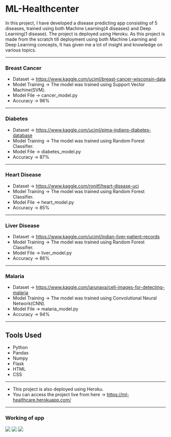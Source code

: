 # ML-Healthcenter
In this project, I have developed a disease predicting app consisting of 5 diseases, trained using both Machine Learning(4 diseases) and Deep Learning(1 disease). The project is deployed using Heroku. As this project is made from the scratch till deployment using both Machine Learning and Deep Learning concepts, It has given me a lot of insight and knowledge on various topics.
____________________________________________________________________________________________________________________________________________________________________________
### Breast Cancer
* Dataset -> https://www.kaggle.com/uciml/breast-cancer-wisconsin-data
* Model Training -> The model was trained using Support Vector Machine(SVM).
* Model File -> cancer_model.py
* Accuracy -> 96%
____________________________________________________________________________________________________________________________________________________________________________
### Diabetes
* Dataset -> https://www.kaggle.com/uciml/pima-indians-diabetes-database
* Model Training -> The model was trained using Random Forest Classifier.
* Model File -> diabetes_model.py
* Accuracy -> 87%
____________________________________________________________________________________________________________________________________________________________________________
### Heart Disease
* Dataset -> https://www.kaggle.com/ronitf/heart-disease-uci
* Model Training -> The model was trained using Random Forest Classifier.
* Model File -> heart_model.py
* Accuracy -> 85%
____________________________________________________________________________________________________________________________________________________________________________
### Liver Disease
* Dataset -> https://www.kaggle.com/uciml/indian-liver-patient-records
* Model Training -> The model was trained using Random Forest Classifier.
* Model File -> liver_model.py
* Accuracy -> 86%
____________________________________________________________________________________________________________________________________________________________________________
### Malaria
* Dataset -> https://www.kaggle.com/iarunava/cell-images-for-detecting-malaria
* Model Training -> The model was trained using Convolutional Neural Network(CNN).
* Model File -> malaria_model.py
* Accuracy -> 94%
____________________________________________________________________________________________________________________________________________________________________________
## Tools Used
* Python
* Pandas
* Numpy
* Flask
* HTML
* CSS
____________________________________________________________________________________________________________________________________________________________________________
* This project is also deployed using Heroku.
* You can access the project live from here -> https://ml-healthcare.herokuapp.com/
_______________________________________________________________________________________________________________________________________________________________________________
### Working of app
![](static/1.JPEG)
![](static/2.JPEG)
![](static/3.JPEG)
